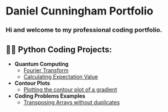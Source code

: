 <h1>Daniel Cunningham Portfolio 

### Hi and welcome to my professional coding portfolio.

<h2>👨‍💻 Python Coding Projects:</h2>

- <b>Quantum Computing</b>
  - [Fourier Transform](Fourier_Transform.md)
  - [Calculating Expectation Value](Calculating_Expectation_Value.md)
- <b>Contour Plots</b>
  - [Plotting the contour plot of a gradient](Contour_Plots.md)
- <b>Coding Problems Examples</b>
  - [Transposing Arrays without duplicates](Working_with_Arrays.md)


